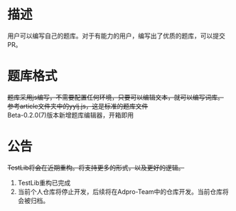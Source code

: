 # 描述
用户可以编写自己的题库。对于有能力的用户，编写出了优质的题库，可以提交PR。

# 题库格式
~~题库采用js编写，不需要配置任何环境，只要可以编辑文本，就可以编写词库。
参考article文件夹中的yylj.js，这是标准的题库文件~~<br>
Beta-0.2.0(7)版本新增题库编辑器，开箱即用

# 公告
~~TestLib将会在近期重构。将支持更多的形式，以及更好的逻辑。~~<br>
1. TestLib重构已完成<br>
2. 当前个人仓库将停止开发，后续将在Adpro-Team中的仓库开发。当前仓库将会被归档。
